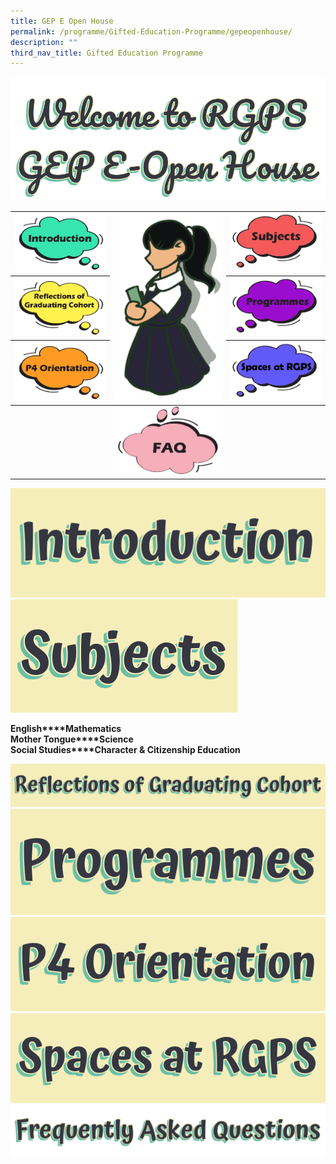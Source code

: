 ```yaml
---
title: GEP E Open House
permalink: /programme/Gifted-Education-Programme/gepeopenhouse/
description: ""
third_nav_title: Gifted Education Programme
---
```

<img src="/images/title.png" style="align: center">

<table><thead><tr><th><img src="/images/sb_intro2.png"></th><th rowspan="3"><img src="/images/rgpsgepgirl_2.png"></th><th><img src="/images/sb_subjects2.png"></th></tr><tr><th><img src="/images/sb_grad2.png"></th><th><img src="/images/sb_program2.png"></th></tr><tr><th><img src="/images/sb_P4Orient.png"></th><th><img src="/images/sb_spaces2.png"></th></tr></thead><tbody><tr><td></td><td><img src="/images/sb_faq2.png"></td><td></td></tr></tbody></table>

<img src="/images/intro.png" style="align: center">

<img src="/images/subjects.png" style="align: center">

**English****Mathematics**  
**Mother Tongue****Science**  
**Social Studies****Character & Citizenship Education**

<img src="/images/reflection1.png" style="align: center">

<img src="/images/program.png" style="align: center">

<img src="/images/p4orientation.png" style="align: center">

<img src="/images/spaces.png" style="align: center">

<img src="/images/FAQ.png" style="align: center">
